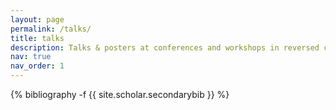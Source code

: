 ```yaml
---
layout: page
permalink: /talks/
title: talks
description: Talks & posters at conferences and workshops in reversed chronological order.
nav: true
nav_order: 1
---
```


<!-- _pages/talks.md -->
<div class="publications">

{% bibliography -f {{ site.scholar.secondarybib }} %}

</div>

